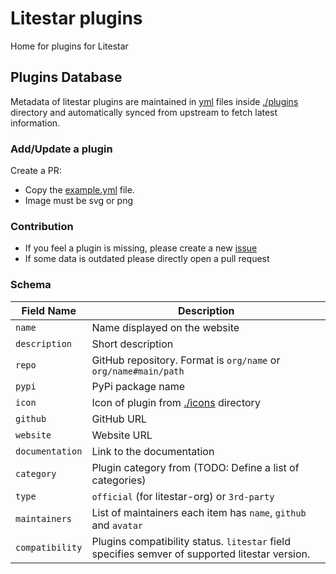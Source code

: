 # Litestar plugins

Home for plugins for Litestar

## Plugins Database

Metadata of litestar plugins are maintained in [yml](https://en.wikipedia.org/wiki/YAML) files inside [./plugins](./plugins) directory and automatically synced from upstream to fetch latest information.

### Add/Update a plugin

Create a PR:
- Copy the [example.yml](example.yml) file.
- Image must be svg or png

### Contribution

- If you feel a plugin is missing, please create a new [issue](https://github.com/litestar-org/plugins/issues/new)
- If some data is outdated please directly open a pull request

### Schema

Field Name      | Description
----------------|--------------
`name`          | Name displayed on the website
`description`   | Short description
`repo`          | GitHub repository. Format is `org/name` or `org/name#main/path`
`pypi`          | PyPi package name
`icon`          | Icon of plugin from [./icons](./icons) directory
`github`        | GitHub URL
`website`       | Website URL
`documentation` | Link to the documentation
`category`      | Plugin category from (TODO: Define a list of categories)
`type`          | `official` (for litestar-org) or `3rd-party`
`maintainers`   | List of maintainers each item has `name`, `github` and `avatar`
`compatibility` | Plugins compatibility status. `litestar` field specifies semver of supported litestar version.